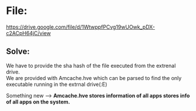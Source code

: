# File: 
https://drive.google.com/file/d/1WtwppfPCvg19wUOwk_pDX-c2ACpH64jC/view  

## Solve:  
We have to provide the sha hash of the file executed from the extrenal drive.  
We are provided with Amcache.hve which can be parsed to find the only executable running in the extrnal drive(:E)  

Something new --> **Amcache.hve stores information of all apps stores info of all apps on the system.**
